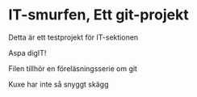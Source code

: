 # IT-smurfen, Ett git-projekt

Detta är ett testprojekt för IT-sektionen

Aspa digIT!

Filen tillhör en föreläsningsserie om git

Kuxe har inte så snyggt skägg

